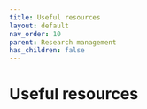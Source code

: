 ```yaml
---
title: Useful resources
layout: default
nav_order: 10
parent: Research management
has_children: false
---
```


# Useful resources
